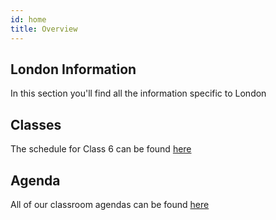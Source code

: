```yaml
---
id: home
title: Overview
---
```


## London Information

In this section you'll find all the information specific to London

## Classes

The schedule for Class 6 can be found [here](https://docs.google.com/spreadsheets/d/1sZNv9P6_cee8-0kG8sT83qkhZBPwL0z7hKqi03lGUTE/edit#gid=1718527320)

## Agenda

All of our classroom agendas can be found [here](https://docs.google.com/document/d/1Xj-JuTZLgozgIqpYlSQR1bziQ9Ljna-olwlQ6bS7lgw/edit?usp=sharing)
